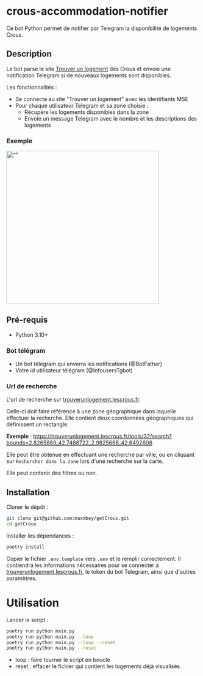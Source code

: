 # crous-accommodation-notifier

Ce bot Python permet de notifier par Telegram la disponibilité de logements Crous.

## Description

Le bot parse le site [Trouver un logement](https://trouverunlogement.lescrous.fr/) des Crous et envoie une notification Telegram si de nouveaux logements sont disponibles.

Les fonctionnalités :

- Se connecte au site "Trouver un logement" avec les identifiants MSE
- Pour chaque utilisateur Telegram et sa zone choisie :
  - Récupère les logements disponibles dans la zone
  - Envoie un message Telegram avec le nombre et les descriptions des logements

### Exemple

<img src="docs/img/exemple_notification.png" alt= “” width="400">

## Pré-requis

- Python 3.10+

### Bot télégram

- Un bot télégram qui enverra les notifications (@BotFather)
- Votre id utilisateur télégram (@InfousersTgbot)

### Url de recherche

L'url de recherche sur [trouverunlogement.lescrous.fr](https://trouverunlogement.lescrous.fr).

Celle-ci doit faire référence à une zone géographique dans laquelle effectuer la recherche. Elle contient deux coordonnées géographiques qui définissent un rectangle.

**Exemple** : https://trouverunlogement.lescrous.fr/tools/32/search?bounds=2.8265889_42.7488722_2.9825668_42.6492606

Elle peut être obtenue en effectuant une recherche par ville, ou en cliquant sur `Rechercher dans la zone` lors d'une recherche sur la carte.

Elle peut contenir des filtres ou non.

## Installation

Cloner le dépôt :

```bash
git clone git@github.com:maxmbey/getCrous.git
cd getCrous
```

Installer les dépendances :

```bash
poetry install
```

Copier le fichier `.env.template` vers `.env` et le remplir correctement. Il contiendra les informations
nécessaires pour se connecter à [trouverunlogement.lescrous.fr](https://trouverunlogement.lescrous.fr/),
le token du bot Telegram, ainsi que d'autres paramètres.

# Utilisation

Lancer le script :

```bash
poetry run python main.py
poetry run python main.py --loop 
poetry run python main.py --loop --reset
poetry run python main.py --reset
```

- loop : faire tourner le script en boucle
- reset : effacer le fichier qui contient les logements déjà visualisés
